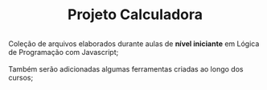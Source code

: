 <h1 align="center"> Projeto Calculadora </h1>
<p align="center">
<img src=""/>
</p>

Coleção de arquivos elaborados durante aulas de <strong>nível iniciante</strong> em Lógica de Programação com Javascript;
<br><br>
Também serão adicionadas algumas ferramentas criadas ao longo dos cursos;

  
